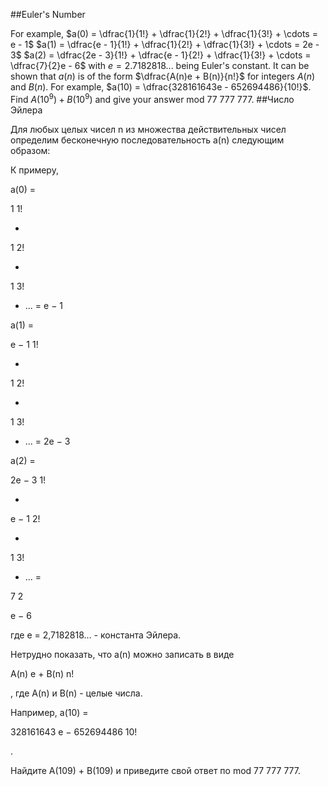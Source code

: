 ##Euler's Number

For example,
$a(0) = \dfrac{1}{1!} + \dfrac{1}{2!} + \dfrac{1}{3!} + \cdots = e - 1$
$a(1) = \dfrac{e - 1}{1!} + \dfrac{1}{2!} + \dfrac{1}{3!} + \cdots = 2e - 3$
$a(2) = \dfrac{2e - 3}{1!} + \dfrac{e - 1}{2!} + \dfrac{1}{3!} + \cdots = \dfrac{7}{2}e - 6$
with $e = 2.7182818...$ being Euler's constant.
It can be shown that $a(n)$ is of the form $\dfrac{A(n)e + B(n)}{n!}$ for integers $A(n)$ and $B(n)$.
For example, $a(10) = \dfrac{328161643e - 652694486}{10!}$.
Find $A(10^9) + B(10^9)$ and give your answer mod 77 777 777.
##Число Эйлера

Для любых целых чисел n из множества действительных чисел определим бесконечную последовательность a(n) следующим образом:

К примеру,

a(0) = 

1
1!


+

1
2!


+

1
3!


+ ... = e − 1 


a(1) = 

e − 1
1!


+

1
2!


+

1
3!


+ ... = 2e − 3 


a(2) = 

2e − 3
1!


+

e − 1
2!


+

1
3!


+ ... =

7
2


e − 6 

где e = 2,7182818... - константа Эйлера.

Нетрудно показать, что a(n) можно записать в виде
    

A(n) e + B(n)
n!


, где A(n) и B(n) - целые числа.
    


Например, a(10) =
    

328161643 e − 652694486
10!


.


Найдите A(109) + B(109) и приведите свой ответ по mod 77 777 777.

